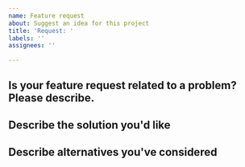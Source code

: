 ```yaml
---
name: Feature request
about: Suggest an idea for this project
title: 'Request: '
labels: ''
assignees: ''

---
```


## Is your feature request related to a problem? Please describe.
<!-- A clear and concise description of what the problem is. Ex. I'm always frustrated when [...] -->



## Describe the solution you'd like
<!-- A clear and concise description of what you want to happen. -->



## Describe alternatives you've considered
<!-- A clear and concise description of any alternative solutions or features you've considered. -->
